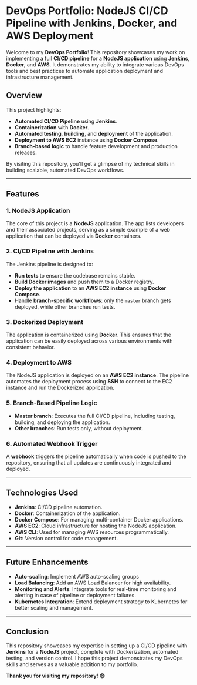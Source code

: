 # DevOps Portfolio: NodeJS CI/CD Pipeline with Jenkins, Docker, and AWS Deployment

Welcome to my **DevOps Portfolio**! This repository showcases my work on implementing a full **CI/CD pipeline** for a **NodeJS application** using **Jenkins**, **Docker**, and **AWS**. It demonstrates my ability to integrate various DevOps tools and best practices to automate application deployment and infrastructure management.

## Overview

This project highlights:
- **Automated CI/CD Pipeline** using **Jenkins**.
- **Containerization** with **Docker**.
- **Automated testing**, **building**, and **deployment** of the application.
- **Deployment to AWS EC2** instance using **Docker Compose**.
- **Branch-based logic** to handle feature development and production releases.

By visiting this repository, you'll get a glimpse of my technical skills in building scalable, automated DevOps workflows.

---

## Features

### 1. NodeJS Application
The core of this project is a **NodeJS** application. The app lists developers and their associated projects, serving as a simple example of a web application that can be deployed via **Docker** containers.

### 2. CI/CD Pipeline with Jenkins
The Jenkins pipeline is designed to:
- **Run tests** to ensure the codebase remains stable.
- **Build Docker images** and push them to a Docker registry.
- **Deploy the application** to an **AWS EC2 instance** using **Docker Compose**.
- Handle **branch-specific workflows**: only the `master` branch gets deployed, while other branches run tests.

### 3. Dockerized Deployment
The application is containerized using **Docker**. This ensures that the application can be easily deployed across various environments with consistent behavior.

### 4. Deployment to AWS
The NodeJS application is deployed on an **AWS EC2 instance**. The pipeline automates the deployment process using **SSH** to connect to the EC2 instance and run the Dockerized application.

### 5. Branch-Based Pipeline Logic
- **Master branch**: Executes the full CI/CD pipeline, including testing, building, and deploying the application.
- **Other branches**: Run tests only, without deployment.

### 6. Automated Webhook Trigger
A **webhook** triggers the pipeline automatically when code is pushed to the repository, ensuring that all updates are continuously integrated and deployed.

---

## Technologies Used
- **Jenkins**: CI/CD pipeline automation.
- **Docker**: Containerization of the application.
- **Docker Compose**: For managing multi-container Docker applications.
- **AWS EC2**: Cloud infrastructure for hosting the NodeJS application.
- **AWS CLI**: Used for managing AWS resources programmatically.
- **Git**: Version control for code management.

---

## Future Enhancements

- **Auto-scaling**: Implement AWS auto-scaling groups
- **Load Balancing**: Add an AWS Load Balancer for high availability.
- **Monitoring and Alerts**: Integrate tools for real-time monitoring and alerting in case of pipeline or deployment failures.
- **Kubernetes Integration**: Extend deployment strategy to Kubernetes for better scaling and management.

---

## Conclusion

This repository showcases my expertise in setting up a CI/CD pipeline with **Jenkins** for a **NodeJS** project, complete with Dockerization, automated testing, and version control. I hope this project demonstrates my DevOps skills and serves as a valuable addition to my portfolio.

**Thank you for visiting my repository! 😊**
